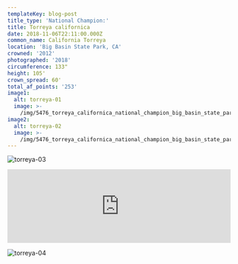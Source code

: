 ```yaml
---
templateKey: blog-post
title_type: 'National Champion:'
title: Torreya californica
date: 2018-11-06T22:11:00.000Z
common_name: California Torreya
location: 'Big Basin State Park, CA'
crowned: '2012'
photographed: '2018'
circumference: 133"
height: 105'
crown_spread: 60'
total_af_points: '253'
image1:
  alt: torreya-01
  image: >-
    /img/5476_torreya_californica_national_champion_big_basin_state_park_11_3_2018_american_forests_brian_kelley_fullscan.jpg
image2:
  alt: torreya-02
  image: >-
    /img/5476_torreya_californica_national_champion_big_basin_state_park_11_3_2018_american_forests_brian_kelley_base.jpg
---
```

![torreya-03](/img/5476_torreya_californica_national_champion_big_basin_state_park_11_3_2018_american_forests_brian_kelley_scale.jpg)

<iframe width="100%" height="166" scrolling="no" frameborder="no" allow="autoplay" src="https://w.soundcloud.com/player/?url=https%3A//api.soundcloud.com/tracks/611909928&color=%23ff5500&auto_play=false&hide_related=false&show_comments=true&show_user=true&show_reposts=false&show_teaser=true"></iframe>

![torreya-04](/img/5476_torreya_californica_national_champion_big_basin_state_park_11_3_2018_american_forests_brian_kelley_needles.jpg)
